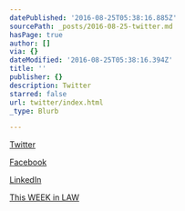 ```yaml
---
datePublished: '2016-08-25T05:38:16.885Z'
sourcePath: _posts/2016-08-25-twitter.md
hasPage: true
author: []
via: {}
dateModified: '2016-08-25T05:38:16.394Z'
title: ''
publisher: {}
description: Twitter
starred: false
url: twitter/index.html
_type: Blurb

---
```

[Twitter][0]

[Facebook][1]

[LinkedIn][2]

[This WEEK in LAW][3]

[0]: http://twitter.com/dhowell "Twitter"
[1]: http://facebook.com/denisehowell "Facebook"
[2]: https://www.linkedin.com/in/denisehowell "LinkedIn"
[3]: http://twit.tv/twil "TWiL"